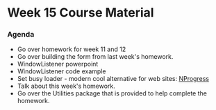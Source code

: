 # Week 15 Course Material

### Agenda

- Go over homework for week 11 and 12
- Go over building the form from last week's homework.
- WindowListener powerpoint
- WindowListener code example
- Set busy loader - modern cool alternative for web sites: [NProgress](http://ricostacruz.com/nprogress/)
- Talk about this week's homework.
- Go over the Utilities package that is provided to help complete the homework.
